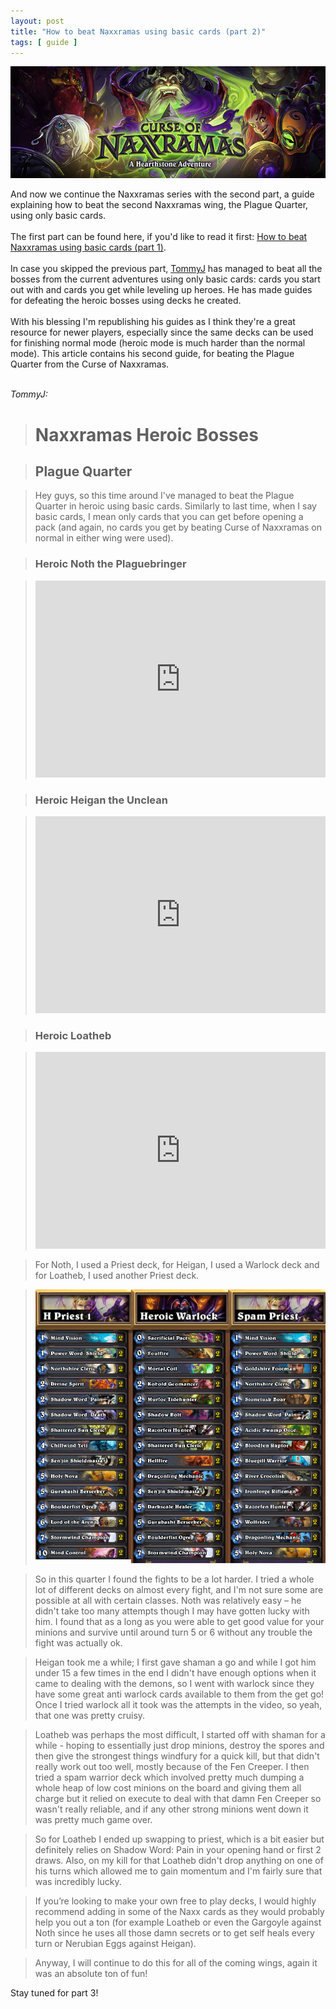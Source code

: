 ```yaml
--- 
layout: post 
title: "How to beat Naxxramas using basic cards (part 2)"
tags: [ guide ]
---
```


![Curse of Naxxramas](/images/common/curse-of-naxxramas.jpg)


<div class="article-description">
And now we continue the Naxxramas series with the second part, a guide explaining how to beat the second Naxxramas wing,
the Plague Quarter, using only basic cards.
<br>
<br>
The first part can be found here, if you'd like to read it first: <a
href="http://hearthstone.oblio360.com/2016/01/25/beat-naxxramas-part-1/">How to beat Naxxramas using basic cards (part
1)</a>.
<br>
<br>
In case you skipped the previous part, <a href="https://www.youtube.com/channel/UCSmjrqVod1_sXqFl9AS4fRg">TommyJ</a> has
managed to beat all the bosses from the current adventures using only basic cards: cards you start out with and cards
you get while leveling up heroes. He has made guides for defeating the heroic bosses using decks he created.
<br>
<br>
With his blessing I'm republishing his guides as I think they're a great resource for newer players, especially since
the same decks can be used for finishing normal mode (heroic mode is much harder than the normal mode). This article
contains his second guide, for beating the Plague Quarter from the Curse of Naxxramas.
<br>
<br>
</div>

*TommyJ:*

> # Naxxramas Heroic Bosses

> ## Plague Quarter

> Hey guys, so this time around I've managed to beat the Plague Quarter in heroic using basic cards. Similarly to last
> time, when I say basic cards, I mean only cards that you can get before opening a pack (and again, no cards you get by
> beating Curse of Naxxramas on normal in either wing were used).

> ### Heroic Noth the Plaguebringer

> <iframe width="100%" height="315" src="https://www.youtube.com/embed/d7QhAKF1Iv4" frameborder="0" allowfullscreen></iframe>

> ### Heroic Heigan the Unclean

> <iframe width="100%" height="315" src="https://www.youtube.com/embed/gRpXvM4THwU" frameborder="0" allowfullscreen></iframe>

> ### Heroic Loatheb

> <iframe width="100%" height="315" src="https://www.youtube.com/embed/34hIiP6Wnj8" frameborder="0" allowfullscreen></iframe>

> For Noth, I used a Priest deck, for Heigan, I used a Warlock deck and for Loatheb, I used another Priest deck.

> ![Decks used for the Plague Quarter](/images/posts/beat-naxxramas-part-2/plague.png)

> So in this quarter I found the fights to be a lot harder. I tried a whole lot of different decks on almost every fight,
and I'm not sure some are possible at all with certain classes. Noth was relatively easy – he didn't take too many
attempts though I may have gotten lucky with him. I found that as a long as you were able to get good value for your
minions and survive until around turn 5 or 6 without any trouble the fight was actually ok.

> Heigan took me a while; I first gave shaman a go and while I got him under 15 a few times in the end I didn't have
enough options when it came to dealing with the demons, so I went with warlock since they have some great anti warlock
cards available to them from the get go! Once I tried warlock all it took was the attempts in the video, so yeah, that
one was pretty cruisy.

> Loatheb was perhaps the most difficult, I started off with shaman for a while - hoping to essentially just drop minions,
destroy the spores and then give the strongest things windfury for a quick kill, but that didn't really work out too
well, mostly because of the Fen Creeper. I then tried a spam warrior deck which involved pretty much dumping a whole
heap of low cost minions on the board and giving them all charge but it relied on execute to deal with that damn Fen
Creeper so wasn't really reliable, and if any other strong minions went down it was pretty much game over.

> So for Loatheb I ended up swapping to priest, which is a bit easier but definitely relies on Shadow Word: Pain in your
opening hand or first 2 draws. Also, on my kill for that Loatheb didn't drop anything on one of his turns which allowed
me to gain momentum and I'm fairly sure that was incredibly lucky.

> If you’re looking to make your own free to play decks, I would highly recommend adding in some of the Naxx cards as they
would probably help you out a ton (for example Loatheb or even the Gargoyle against Noth since he uses all those damn
secrets or to get self heals every turn or Nerubian Eggs against Heigan).

> Anyway, I will continue to do this for all of the coming wings, again it was an absolute ton of fun!

Stay tuned for part 3!
